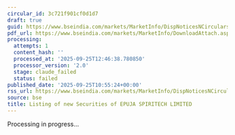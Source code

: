 ```yaml
---
circular_id: 3c721f901cf0d1d7
draft: true
guid: https://www.bseindia.com/markets/MarketInfo/DispNoticesNCirculars.aspx?Noticeid={4820CBEC-536B-4012-9A76-F2F5E08091CE}&noticeno=20250925-12&dt=09/25/2025&icount=12&totcount=34&flag=0
pdf_url: https://www.bseindia.com/markets/MarketInfo/DownloadAttach.aspx?id=20250925-12&attachedId=67eafade-b0de-4907-9a94-dc398a55346b
processing:
  attempts: 1
  content_hash: ''
  processed_at: '2025-09-25T12:46:38.780850'
  processor_version: '2.0'
  stage: claude_failed
  status: failed
published_date: '2025-09-25T10:55:24+00:00'
rss_url: https://www.bseindia.com/markets/MarketInfo/DispNoticesNCirculars.aspx?Noticeid={4820CBEC-536B-4012-9A76-F2F5E08091CE}&noticeno=20250925-12&dt=09/25/2025&icount=12&totcount=34&flag=0
source: bse
title: Listing of new Securities of EPUJA SPIRITECH LIMITED
---
```


Processing in progress...